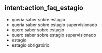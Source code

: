 ## intent:action_faq_estagio
- queria saber sobre estagio
- queria saber sobre estagio supervisionado
- quero saber sobre estagio
- quero saber sobre estagio supervisionado
- estagio
- estagio obrigatório
